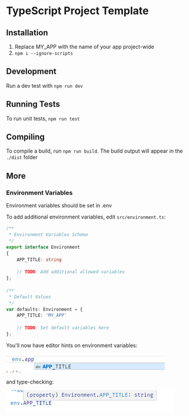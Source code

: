 # TypeScript Project Template

## Installation

1. Replace MY_APP with the name of your app project-wide
2. `npm i --ignore-scripts`

## Development

Run a dev test with `npm run dev`

## Running Tests

To run unit tests, `npm run test`

## Compiling

To compile a build, run `npm run build`. The build output will appear in the `./dist` folder

## More

### Environment Variables

Environment variables should be set in .env

To add additional environment variables, edit `src/environment.ts`:

```typescript
/**
 * Environment Variables Schema
 */
export interface Environment
{
	APP_TITLE: string

	// TODO: Add additional allowed variables
};

/**
 * Default Values
 */
var defaults: Environment = {
	APP_TITLE: 'MY_APP'

	// TODO: Set default variables here
};
```

You'll now have editor hints on environment variables:

![Screenshot](doc/image/environment-1.png)

and type-checking:

![Screenshot](doc/image/environment-2.png)
